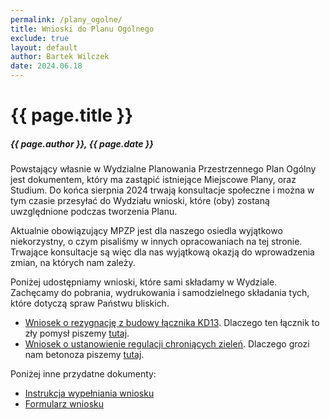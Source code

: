 ```yaml
---
permalink: /plany_ogolne/
title: Wnioski do Planu Ogólnego
exclude: true
layout: default
author: Bartek Wilczek
date: 2024.06.18
---
```


# {{ page.title }}
##### {{ page.author }}, {{ page.date }}

Powstający własnie w Wydzialne Planowania Przestrzennego Plan Ogólny jest dokumentem, który ma zastąpić istniejące Miejscowe Plany, oraz Studium.
Do końca sierpnia 2024 trwają konsultacje społeczne i można w tym czasie przesyłać do Wydziału wnioski, które (oby) zostaną uwzględnione podczas tworzenia Planu.

Aktualnie obowiązujący MPZP jest dla naszego osiedla wyjątkowo niekorzystny, o czym pisaliśmy w innych opracowaniach na tej stronie.
Trwające konsultacje są więc dla nas wyjątkową okazją do wprowadzenia zmian, na których nam zależy.

Poniżej udostępniamy wnioski, które sami składamy w Wydziale. Zachęcamy do pobrania, wydrukowania i samodzielnego składania tych, które dotyczą spraw Państwu bliskich.

* [Wniosek o rezygnację z budowy łącznika KD13](https://www.dropbox.com/scl/fi/iehwdhtz0is5qgik2zodv/WPL_plan_ogolny_-formularz_wniosek_app_maj2024-kd13.pdf?rlkey=o5a9ifkh1yqzi5qm662tkp0ab&st=oi49iobu&dl=1). Dlaczego ten łącznik to zły pomysł piszemy [tutaj](/kd13/).
* [Wniosek o ustanowienie regulacji chroniących zieleń](https://www.dropbox.com/scl/fi/ii8x75auluhi2ojhao4re/WPL_plan_ogolny_-formularz_wniosek_app_maj2024-betonoza.pdf?rlkey=s4blhuvhj0i6g8eu9c1915cle&st=xlcl7qrh&dl=1). Dlaczego grozi nam betonoza piszemy [tutaj](/skazani_na_beton/).


Poniżej inne przydatne dokumenty:
* [Instrukcja wypełniania wniosku](https://www.wroclaw.pl/beta2/files/dokumenty/573584/Instrukcja%20wype%C5%82nienia%20wniosku%20-%20plan%20og%C3%B3lny.pdf)
* [Formularz wniosku](https://bip.um.wroc.pl/attachments/download/143861)
